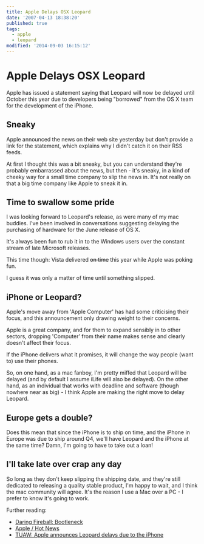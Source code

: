 ```yaml
---
title: Apple Delays OSX Leopard
date: '2007-04-13 18:38:20'
published: true
tags:
  - apple
  - leopard
modified: '2014-09-03 16:15:12'
---
```

# Apple Delays OSX Leopard

Apple has issued a statement saying that Leopard will now be delayed until October this year due to developers being "borrowed" from the OS X team for the development of the iPhone.


<!--more-->

## Sneaky

Apple announced the news on their web site yesterday but don't provide a link for the statement, which explains why I didn't catch it on their RSS feeds.  

At first I thought this was a bit sneaky, but you can understand they're probably embarrassed about the news, but then - it's sneaky, in a kind of cheeky way for a small time company to slip the news in.  It's not really on that a big time company like Apple to sneak it in.  

## Time to swallow some pride

I was looking forward to Leopard's release, as were many of my mac buddies.  I've been involved in conversations suggesting delaying the purchasing of hardware for the June release of OS X.  

It's always been fun to rub it in to the Windows users over the constant stream of late Microsoft releases.  

This time though: Vista delivered <strike>on time</strike> this year while Apple was poking fun.  

I guess it was only a matter of time until something slipped.

## iPhone or Leopard?

Apple's move away from 'Apple Computer' has had some criticising their focus, and this announcement only drawing weight to their concerns.  

Apple is a great company, and for them to expand sensibly in to other sectors, dropping 'Computer' from their name makes sense and clearly doesn't affect their focus.  

If the iPhone delivers what it promises, it will change the way people (want to) use their phones.

So, on one hand, as a mac fanboy, I'm pretty miffed that Leopard will be delayed (and by default I assume iLife will also be delayed).  On the other hand, as an individual that works with deadline and software (though nowhere near as big) - I think Apple are making the right move to delay Leopard.

## Europe gets a double?

Does this mean that since the iPhone is to ship on time, and the iPhone in Europe was due to ship around Q4, we'll have Leopard and the iPhone at the same time?  Damn, I'm going to have to take out a loan!

## I'll take late over crap any day

So long as they don't keep slipping the shipping date, and they're still dedicated to releasing a quality stable product, I'm happy to wait, and I think the mac community will agree.  It's the reason I use a Mac over a PC - I prefer to know it's going to work.

Further reading:

* [Daring Fireball: Bootleneck](http://daringfireball.net/2007/04/bottleneck)
* [Apple / Hot News](http://www.apple.com/hotnews/)
* [TUAW: Apple announces Leopard delays due to the iPhone](http://www.tuaw.com/2007/04/12/apple-announces-leopard-delays-due-to-the-iphone/)
